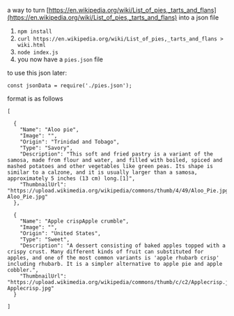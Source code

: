 a way to turn [https://en.wikipedia.org/wiki/List_of_pies,_tarts_and_flans](https://en.wikipedia.org/wiki/List_of_pies,_tarts_and_flans) into a json file 


1. `npm install`
2. `curl https://en.wikipedia.org/wiki/List_of_pies,_tarts_and_flans > wiki.html`
3. `node index.js`
4. you now have a `pies.json` file

to use this json later:

`const jsonData = require('./pies.json');`

format is as follows

```
[

  {
    "Name": "Aloo pie",
    "Image": "",
    "Origin": "Trinidad and Tobago",
    "Type": "Savory",
    "Description": "This soft and fried pastry is a variant of the samosa, made from flour and water, and filled with boiled, spiced and mashed potatoes and other vegetables like green peas. Its shape is similar to a calzone, and it is usually larger than a samosa, approximately 5 inches (13 cm) long.[1]",
    "ThumbnailUrl": "https://upload.wikimedia.org/wikipedia/commons/thumb/4/49/Aloo_Pie.jpg/123px-Aloo_Pie.jpg"
  },

  {
    "Name": "Apple crispApple crumble",
    "Image": "",
    "Origin": "United States",
    "Type": "Sweet",
    "Description": "A dessert consisting of baked apples topped with a crispy crust. Many different kinds of fruit can substituted for apples, and one of the most common variants is 'apple rhubarb crisp' including rhubarb. It is a simpler alternative to apple pie and apple cobbler.",
    "ThumbnailUrl": "https://upload.wikimedia.org/wikipedia/commons/thumb/c/c2/Applecrisp.jpg/123px-Applecrisp.jpg"
  }

]
```
